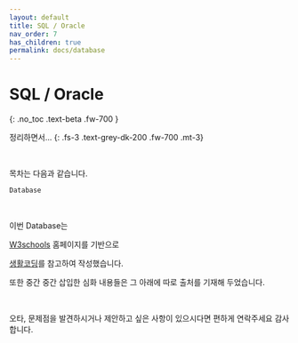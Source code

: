 ```yaml
---
layout: default
title: SQL / Oracle
nav_order: 7
has_children: true
permalink: docs/database
---
```


# SQL / Oracle
{: .no_toc .text-beta .fw-700 }

정리하면서...
{: .fs-3 .text-grey-dk-200 .fw-700 .mt-3}

<br>

목차는 다음과 같습니다.

```html
Database

```

<br>

이번 Database는

[W3schools](https://www.w3schools.com/) 홈페이지를 기반으로

[생활코딩](https://opentutorials.org/)를 참고하여 작성했습니다.

또한 중간 중간 삽입한 심화 내용들은 그 아래에 따로 출처를 기재해 두었습니다.

<br>

오타, 문제점을 발견하시거나 제안하고 싶은 사항이 있으시다면 편하게 연락주세요 감사합니다.
